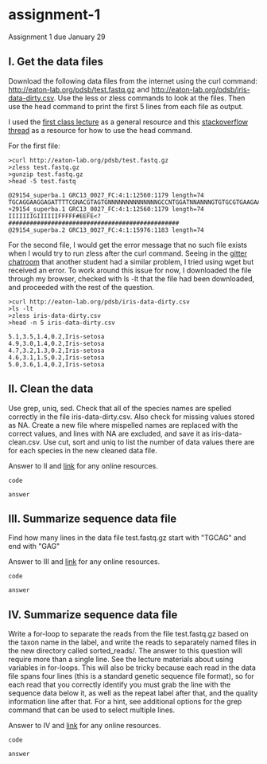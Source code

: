 # assignment-1
Assignment 1 due January 29

## I. Get the data files
Download the following data files from the internet using the curl command: http://eaton-lab.org/pdsb/test.fastq.gz and http://eaton-lab.org/pdsb/iris-data-dirty.csv. Use the less or zless commands to look at the files. Then use the head command to print the first 5 lines from each file as output.

I used the [first class lecture](https://github.com/programming-for-bio/1-Shell-Basics/blob/master/1-PDSB-lecture.pdf) as a general resource and this [stackoverflow thread](https://stackoverflow.com/questions/15747912/how-do-i-use-head-and-tail-to-print-specific-lines-of-a-file) as a resource for how to use the head command.

For the first file:
```
>curl http://eaton-lab.org/pdsb/test.fastq.gz
>zless test.fastq.gz
>gunzip test.fastq.gz
>head -5 test.fastq
```
```
@29154_superba.1 GRC13_0027_FC:4:1:12560:1179 length=74
TGCAGGAAGGAGATTTTCGNACGTAGTGNNNNNNNNNNNNNNGCCNTGGATNNANNNGTGTGCGTGAAGAANAN
+29154_superba.1 GRC13_0027_FC:4:1:12560:1179 length=74
IIIIIIIGIIIIIIFFFFF#EEFE<?################################################
@29154_superba.2 GRC13_0027_FC:4:1:15976:1183 length=74
```

For the second file, I would get the error message that no such file exists when I would try to run zless after the curl command. Seeing in the [gitter chatroom](https://gitter.im/programming-for-bio/Lobby) that another student had a similar problem, I tried using wget but received an error. To work around this issue for now, I downloaded the file through my browser, checked with ls -lt that the file had been downloaded, and proceeded with the rest of the question.
```
>curl http://eaton-lab.org/pdsb/iris-data-dirty.csv
>ls -lt
>zless iris-data-dirty.csv
>head -n 5 iris-data-dirty.csv
```
```
5.1,3.5,1.4,0.2,Iris-setosa
4.9,3.0,1.4,0.2,Iris-setosa
4.7,3.2,1.3,0.2,Iris-setosa
4.6,3.1,1.5,0.2,Iris-setosa
5.0,3.6,1.4,0.2,Iris-setosa
```


## II. Clean the data
Use grep, uniq, sed. Check that all of the species names are spelled correctly in the file iris-data-dirty.csv. Also check for missing values stored as NA. Create a new file where mispelled names are replaced with the correct values, and lines with NA are excluded, and save it as iris-data-clean.csv. Use cut, sort and uniq to list the number of data values there are for each species in the new cleaned data file.

Answer to II and [link](www.google.com) for any online resources.

```
code
```
```
answer
```
## III. Summarize sequence data file
Find how many lines in the data file test.fastq.gz start with "TGCAG" and end with "GAG"

Answer to III and [link](www.google.com) for any online resources.

```
code
```

```
answer
```

## IV. Summarize sequence data file
Write a for-loop to separate the reads from the file test.fastq.gz based on the taxon name in the label, and write the reads to separately named files in the new directory called sorted_reads/. The answer to this question will require more than a single line. See the lecture materials about using variables in for-loops. This will also be tricky because each read in the data file spans four lines (this is a standard genetic sequence file format), so for each read that you correctly identify you must grab the line with the sequence data below it, as well as the repeat label after that, and the quality information line after that. For a hint, see additional options for the grep command that can be used to select multiple lines.

Answer to IV and [link](www.google.com) for any online resources.

```
code
```
```
answer
```
